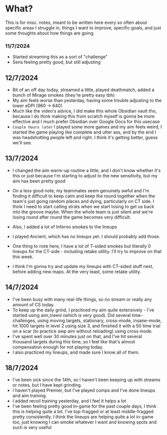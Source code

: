 # What?
This is for misc. notes, meant to be written here every so often about specific areas I struggle in, things I want to improve, specific goals, and just some thoughts about how things are going.
### 11/7/2024
- Started streaming this as a sort of "challenge"
- Sens feeling pretty good, but still adjusting
## 12/7/2024
- Bit of an off day today, streamed a little, played deathmatch, added a bunch of Mirage smokes (they're pretty easy tbh)
- My aim feels worse than yesterday, having some trouble adjusting to the lower eDPI (960 -> 640)
- Much like the video's advice, I did make this whole Obsidian vault tho, because I do think making this from scratch myself is gonna be more effective and I much prefer Obsidian over Google Docs for this usecase
- `Couple hours later` I played some more games and my aim feels weird, I started the game playing like complete and utter ass, and by the end I was headshotting people left and right. I think it's getting better, guess we'll see.
## 13/7/2024
- I changed the aim warm-up routine a little, and I don't know whether it's this or just because I'm starting to adjust to the new sensitivity, but my aim has been pretty good
- On a less good note, my teammates seem genuinely awful and I'm finding it difficult to keep calm and keep the round together when the team's just going random places and dying, particularly on CT side. I think I need to start calling strats when we start losing to get us back into the groove maybe. When the whole team is just silent and we're losing round after round the game becomes very difficult.
- Also, I added a lot of Inferno smokes to the lineups
- I played Ancient, which has no lineups yet. I should probably add those.
- One thing to note here, I have a lot of T-sided smokes but literally 0 lineups for the CT-side - including retake utility. I'll try to improve on that this week.

- I think I'm gonna try and update my lineups with CT-sided stuff next, before adding new maps. At the very least, some retake utility.
## 14/7/2024
- I've been busy with many real-life things, so no stream or really any amount of CS today.
- To keep up the daily grind, I practiced my aim quite extensively - I've started using aim_treeni (which is very good). Did several time-challenges, using moving targets, stationary, cross-mode, insane-mode, hit 1000 targets in level 2 using size 3, and finished it with a 50 time trial on a scar (to practice awp aim without reloading) using cross mode.
- I've spent well over 30 minutes just on that, and I've hit several thousand targets during this time, so I feel like that's almost compensation enough for not playing today.
- I also practiced my lineups, and made sure I know all of them.
## 18/7/2024
- I've been sick since the 14th, so I haven't been keeping up with streams or notes, but I have kept grinding.
- I haven't played Premier, but I've played comps and I've done lineups and aim training.
- I added recoil training yesterday, and I feel it helps a lot
- I've been feeling pretty good in-game for the past couple days, I think this is helping quite a bit. I've top-fragged or at least middle-fragged pretty consistently. I think the lineups are helping quite a lot in-game too, just knowing I can smoke whatever I want and knowing spots and such is very useful